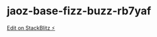 # jaoz-base-fizz-buzz-rb7yaf

[Edit on StackBlitz ⚡️](https://stackblitz.com/edit/jaoz-base-fizz-buzz-rb7yaf)